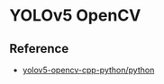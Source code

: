 
# YOLOv5 OpenCV

## Reference

* [yolov5-opencv-cpp-python/python](https://github.com/doleron/yolov5-opencv-cpp-python/tree/main/python)